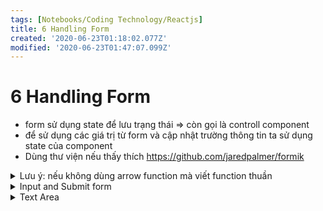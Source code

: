 ```yaml
---
tags: [Notebooks/Coding Technology/Reactjs]
title: 6 Handling Form
created: '2020-06-23T01:18:02.077Z'
modified: '2020-06-23T01:47:07.099Z'
---
```


# 6 Handling Form
- form sử dụng state để lưu trạng thái => còn gọi là controll component
- để sử dụng các giá trị từ form và cập nhật trường thông tin ta sử dụng state của component
- Dùng thư viện nếu thấy thích https://github.com/jaredpalmer/formik
<details close>
<summary>Lưu ý: nếu không dùng arrow function mà viết function thuần</summary>
<markdown>
> Khi dùng class Component => để sử dụng con trỏ this(javascript thuần) trong các function thì phải bind nó vào thì mới dùng được
- Dùng function khi viết trong class
```js
constructor(props) {
  super(props);
  this.state = {
    username: "", // state lưu lại username
  };
  this.handleOnChangeName = this.handleOnChangeName.bind(this);
}
handleOnChangeName(event) {
  // => bắt buộc phải bind con trỏ this vào thì nó mới hiểu (bind vào trong constructor)
  this.setState({ username: event.target.value });
}
```
- Dùng arrow function
```js
handleOnChangeName = (event) => {
  // => không cần bind mà js nó tự hiểu luôn.
  this.setState({ username: event.target.value });
}
```
</markdown>
</details>

<details close>
<summary>Input and Submit form</summary>
<markdown>
- define
```js
import React from "react";

class App6 extends React.Component {
  constructor(props) {
    super(props);
    this.state = {
      username: "", // state lưu lại username
      password: "", // state lưu lại password
    };

    this.handleOnChangeName = this.handleOnChangeName.bind(this);
    this.handleOnChangePassword = this.handleOnChangePassword.bind(this);
    this.handleOnSubmit = this.handleOnSubmit.bind(this);
  }
  
  handleOnChangeName(event) {
    // handle sự kiện người dùng gõ vào ô username
    this.setState({ username: event.target.value });
  }
  handleOnChangePassword(event) {
    // handle sự kiện người dùng gõ vào ô password
    this.setState({ password: event.target.value });
  }
  handleOnSubmit(event) {
    // handle sự kiện người dùng ấn submit
    event.preventDefault(); // thông thường khi ấn vào nút submit của form thì form sẽ gửi request tới server và reset form => ta cần chặn lại sự kiện gốc của nó để tránh reset form
    console.log("On Submit", this.state);
  }
  render() {
    return (
      <div>
        <div>Form Controll</div>
        <form onClick={this.handleOnSubmit}>
          <label> Username: </label>
          <input
            type="text"
            value={this.state.username} // truyền giá trị vào input
            onChange={this.handleOnChangeName} // handle onChange when user typing
          ></input>

          <label> Password: </label>
          <input
            type="text"
            value={this.state.password}
            onChange={this.handleOnChangePassword}
          ></input>

          <input type="submit" value="Submit"></input>
        </form>
      </div>
    );
  }
}
```
- using
```js
// khi truyền thì tên props là title
<App1 title="Application 1"></App1>

// trường hợp missing props thì component vẫn chạy bình thường
// tuy nhiên nếu cần phải lấy props để tính toán thì lại là chuyện khác
```
</markdown>
</details>

<details close>
<summary>Text Area</summary>
<markdown>

```js
import React from "react";

class App6 extends React.Component {
  constructor(props) {
    super(props);
    this.state = {
      essay: "default message",
    };
  }

  handleOnChangeEssay = (event) => {
    console.log(event.target.value);
    this.setState({ essay: event.target.value });
  };
  handleOnSubmit = (event) => {
    event.preventDefault();
    console.log(this.state);
  };
  render() {
    return (
      <div>
        <div>Form Controll</div>
        <form onSubmit={this.handleOnSubmit}>
          <label> Essay: </label>
          <textarea
            type="text"
            value={this.state.essay}
            onChange={this.handleOnChangeEssay}
          ></textarea>
          <input type="submit" value="Submit"></input>
        </form>
      </div>
    );
  }
}

export default App6;

```
</markdown>
</details>


